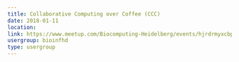 ```yaml
---
title: Collaborative Computing over Coffee (CCC)
date: 2018-01-11
location: 
link: https://www.meetup.com/Biocomputing-Heidelberg/events/hjrdrmyxcbpb/
usergroup: bioinfhd
type: usergroup
---
```


